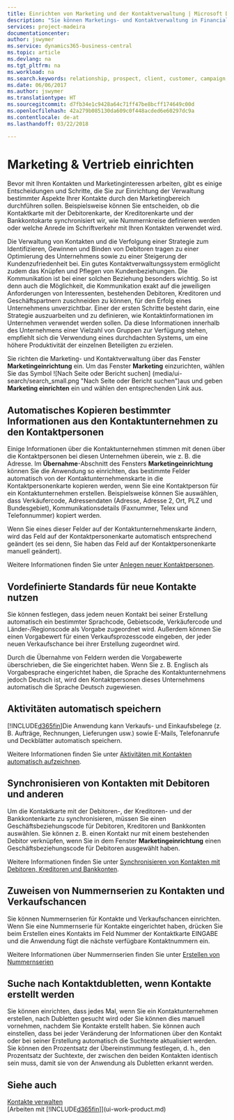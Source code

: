 ```yaml
---
title: Einrichten von Marketing und der Kontaktverwaltung | Microsoft Docs
description: "Sie können Marketings- und Kontaktverwaltung in Financials einrichten, um Verbindungen mit potentiellen Kunden oder Kunden zu optimieren und Kampagnen und Promotionen zu verbessern."
services: project-madeira
documentationcenter: 
author: jswymer
ms.service: dynamics365-business-central
ms.topic: article
ms.devlang: na
ms.tgt_pltfrm: na
ms.workload: na
ms.search.keywords: relationship, prospect, client, customer, campaign, promo
ms.date: 06/06/2017
ms.author: jswymer
ms.translationtype: HT
ms.sourcegitcommit: d7fb34e1c9428a64c71ff47be8bcff174649c00d
ms.openlocfilehash: 42a279b085130da609c0f448acded6e60297dc9a
ms.contentlocale: de-at
ms.lasthandoff: 03/22/2018

---
```

# <a name="setting-up-relationship-management"></a>Marketing & Vertrieb einrichten
Bevor mit Ihren Kontakten und Marketinginteressen arbeiten, gibt es einige Entscheidungen und Schritte, die Sie zur Einrichtung der Verwaltung bestimmter Aspekte Ihrer Kontakte durch den Marketingbereich durchführen sollen. Beispielsweise können Sie entscheiden, ob die Kontaktkarte mit der Debitorenkarte, der Kreditorenkarte und der Bankkontokarte synchronisiert wir, wie Nummernkreise definieren werden oder welche Anrede im Schriftverkehr mit Ihren Kontakten verwendet wird.

Die Verwaltung von Kontakten und die Verfolgung einer Strategie zum Identifizieren, Gewinnen und Binden von Debitoren tragen zu einer Optimierung des Unternehmens sowie zu einer Steigerung der Kundenzufriedenheit bei. Ein gutes Kontaktverwaltungssystem ermöglicht zudem das Knüpfen und Pflegen von Kundenbeziehungen. Die Kommunikation ist bei einer solchen Beziehung besonders wichtig. So ist denn auch die Möglichkeit, die Kommunikation exakt auf die jeweiligen Anforderungen von Interessenten, bestehenden Debitoren, Kreditoren und Geschäftspartnern zuschneiden zu können, für den Erfolg eines Unternehmens unverzichtbar. Einer der ersten Schritte besteht darin, eine Strategie auszuarbeiten und zu definieren, wie Kontaktinformationen im Unternehmen verwendet werden sollen. Da diese Informationen innerhalb des Unternehmens einer Vielzahl von Gruppen zur Verfügung stehen, empfiehlt sich die Verwendung eines durchdachten Systems, um eine höhere Produktivität der einzelnen Beteiligten zu erzielen.

Sie richten die Marketing- und Kontaktverwaltung über das Fenster **Marketingeinrichtung** ein. Um das Fenster **Marketing** einzurichten, wählen Sie das Symbol ![Nach Seite oder Bericht suchen] (media/ui-search/search_small.png "Nach Seite oder Bericht suchen")aus und geben **Marketing einrichten** ein und wählen den entsprechenden Link aus.

## <a name="automatically-copying-specific-information-from-the-contact-companies-to-the-contact-persons"></a>Automatisches Kopieren bestimmter Informationen aus den Kontaktunternehmen zu den Kontaktpersonen
Einige Informationen über die Kontaktunternehmen stimmen mit denen über die Kontaktpersonen bei diesen Unternehmen überein, wie z. B. die Adresse. Im **Übernahme**-Abschnitt des Fensters **Marketingeinrichtung** können Sie die Anwendung so einrichten, das bestimmte Felder automatisch von der Kontaktunternehmenskarte in die Kontaktpersonenkarte kopieren werden, wenn Sie eine Kontaktperson für ein Kontaktunternehmen erstellen. Beispielsweise können Sie auswählen, dass Verkäufercode, Adressendaten (Adresse, Adresse 2, Ort, PLZ und Bundesgebiet), Kommunikationsdetails (Faxnummer, Telex und Telefonnummer) kopiert werden.

Wenn Sie eines dieser Felder auf der Kontaktunternehmenskarte ändern, wird das Feld auf der Kontaktpersonenkarte automatisch entsprechend geändert (es sei denn, Sie haben das Feld auf der Kontaktpersonenkarte manuell geändert).

Weitere Informationen finden Sie unter [Anlegen neuer Kontaktpersonen](marketing-how-create-contact-persons.md).

## <a name="using-predefined-defaults-on-new-contacts"></a>Vordefinierte Standards für neue Kontakte nutzen
Sie können festlegen, dass jedem neuen Kontakt bei seiner Erstellung automatisch ein bestimmter Sprachcode, Gebietscode, Verkäufercode und Länder-/Regionscode als Vorgabe zugeordnet wird. Außerdem können Sie einen Vorgabewert für einen Verkaufsprozesscode eingeben, der jeder neuen Verkaufschance bei ihrer Erstellung zugeordnet wird.

Durch die Übernahme von Feldern werden die Vorgabewerte überschrieben, die Sie eingerichtet haben. Wenn Sie z. B. Englisch als Vorgabesprache eingerichtet haben, die Sprache des Kontaktunternehmens jedoch Deutsch ist, wird den Kontaktpersonen dieses Unternehmens automatisch die Sprache Deutsch zugewiesen.

<!--You can also setup a default salutation that the program automatically assigns to your contacts. You can use these salutations in your interaction template attachments (for example, Microsoft Word documents). When setting up a default salutation, you can enter a salutation text and a salutation format. For example, if the salutation text is Dear, and the salutation format is Salutation Text + Title + Name, the program will automatically enter Dear Mr. John Smith as a salutation for a contact called John Smith.-->

## <a name="automatically-recording-interactions"></a>Aktivitäten automatisch speichern
[!INCLUDE[d365fin](includes/d365fin_md.md)]Die Anwendung kann Verkaufs- und Einkaufsbelege (z. B. Aufträge, Rechnungen, Lieferungen usw.) sowie E-Mails, Telefonanrufe und Deckblätter automatisch speichern.

Weitere Informationen finden Sie unter [Aktivitäten mit Kontakten automatisch aufzeichnen](marketing-auto-record-interactions.md).

## <a name="synchronizing-contacts-with-customers-and-more"></a>Synchronisieren von Kontakten mit Debitoren und anderen
Um die Kontaktkarte mit der Debitoren-, der Kreditoren- und der Bankkontenkarte zu synchronisieren, müssen Sie einen Geschäftsbeziehungscode für Debitoren, Kreditoren und Bankkonten auswählen. Sie können z. B. einen Kontakt nur mit einem bestehenden Debitor verknüpfen, wenn Sie in dem Fenster **Marketingeinrichtung** einen Geschäftsbeziehungscode für Debitoren ausgewählt haben.

Weitere Informationen finden Sie unter [Synchronisieren von Kontakten mit Debitoren, Kreditoren und Bankkonten](marketing-synchronize-contacts-customers-vendors-bank-accounts.md).

## <a name="assigning-a-number-series-to-contacts-and-opportunities"></a>Zuweisen von Nummernserien zu Kontakten und Verkaufschancen
Sie können Nummernserien für Kontakte und Verkaufschancen einrichten. Wenn Sie eine Nummernserie für Kontakte eingerichtet haben, drücken Sie beim Erstellen eines Kontakts im Feld Nummer der Kontaktkarte EINGABE und die Anwendung fügt die nächste verfügbare Kontaktnummern ein.

Weitere Informationen über Nummernserien finden Sie unter [Erstellen von Nummernserien](ui-create-number-series.md)

## <a name="searching-for-duplicate-contacts-when-contacts-are-created"></a>Suche nach Kontaktdubletten, wenn Kontakte erstellt werden
Sie können einrichten, dass jedes Mal, wenn Sie ein Kontaktunternehmen erstellen, nach Dubletten gesucht wird oder Sie können dies manuell vornehmen, nachdem Sie Kontakte erstellt haben. Sie können auch einstellen, dass bei jeder Veränderung der Informationen über den Kontakt oder bei seiner Erstellung automatisch die Suchtexte aktualisiert werden. Sie können den Prozentsatz der Übereinstimmung festlegen, d. h., den Prozentsatz der Suchtexte, der zwischen den beiden Kontakten identisch sein muss, damit sie von der Anwendung als Dubletten erkannt werden.

## <a name="see-also"></a>Siehe auch
[Kontakte verwalten](marketing-contacts.md)  
[Arbeiten mit [!INCLUDE[d365fin](includes/d365fin_md.md)]](ui-work-product.md)  

